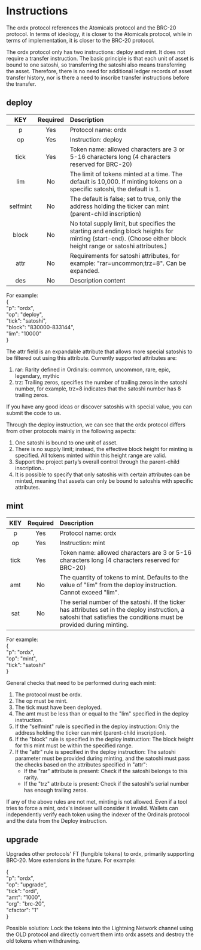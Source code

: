 Instructions
====

The ordx protocol references the Atomicals protocol and the BRC-20 protocol. In terms of ideology, it is closer to the Atomicals protocol, while in terms of implementation, it is closer to the BRC-20 protocol.

The ordx protocol only has two instructions: deploy and mint. It does not require a transfer instruction. The basic principle is that each unit of asset is bound to one satoshi, so transferring the satoshi also means transferring the asset. Therefore, there is no need for additional ledger records of asset transfer history, nor is there a need to inscribe transfer instructions before the transfer. 

deploy
----

| KEY | Required | Description |
| :---: | :---: | :------- |
| p	| Yes | Protocol name: ordx |
| op | Yes | Instruction: deploy |
| tick | Yes | Token name: allowed characters are 3 or 5-16 characters long (4 characters reserved for BRC-20) |
| lim | No | The limit of tokens minted at a time. The default is 10,000. If minting tokens on a specific satoshi, the default is 1. |
| selfmint | No | The default is false; set to true, only the address holding the ticker can mint (parent-child inscription) |
| block | No | No total supply limit, but specifies the starting and ending block heights for minting (start-end). (Choose either block height range or satoshi attributes.) |
| attr | No | Requirements for satoshi attributes, for example: "rar=uncommon;trz=8". Can be expanded. |
| des | No | Description content |

For example:  
{  
  "p": "ordx",  
  "op": "deploy",  
  "tick": "satoshi",  
  "block": "830000-833144",  
  "lim": "10000"  
}  

The attr field is an expandable attribute that allows more special satoshis to be filtered out using this attribute. Currently supported attributes are:
1. rar: Rarity defined in Ordinals: common, uncommon, rare, epic, legendary, mythic
2. trz: Trailing zeros, specifies the number of trailing zeros in the satoshi number, for example, trz=8 indicates that the satoshi number has 8 trailing zeros.

If you have any good ideas or discover satoshis with special value, you can submit the code to us.

Through the deploy instruction, we can see that the ordx protocol differs from other protocols mainly in the following aspects:
1. One satoshi is bound to one unit of asset.
2. There is no supply limit; instead, the effective block height for minting is specified. All tokens minted within this height range are valid.
3. Support the project party’s overall control through the parent-child inscription..
4. It is possible to specify that only satoshis with certain attributes can be minted, meaning that assets can only be bound to satoshis with specific attributes.

mint
----

| KEY | Required | Description |
| :---: | :---: | :------- |
| p	| Yes | Protocol name: ordx |
| op | Yes | Instruction: mint |
| tick | Yes | Token name: allowed characters are 3 or 5-16 characters long (4 characters reserved for BRC-20) |
| amt | No | The quantity of tokens to mint. Defaults to the value of "lim" from the deploy instruction. Cannot exceed "lim". |
| sat | No | The serial number of the satoshi. If the ticker has attributes set in the deploy instruction, a satoshi that satisfies the conditions must be provided during minting. |

For example:  
{  
  "p": "ordx",  
  "op": "mint",  
  "tick": "satoshi"  
}  

General checks that need to be performed during each mint:
1. The protocol must be ordx.
2. The op must be mint.
3. The tick must have been deployed.
4. The amt must be less than or equal to the "lim" specified in the deploy instruction.
5. If the "selfmint" rule is specified in the deploy instruction: Only the address holding the ticker can mint (parent-child inscription).
6. If the "block" rule is specified in the deploy instruction: The block height for this mint must be within the specified range.
7. If the "attr" rule is specified in the deploy instruction: The satoshi parameter must be provided during minting, and the satoshi must pass the checks based on the attributes specified in "attr":
   - If the "rar" attribute is present: Check if the satoshi belongs to this rarity.
   - If the "trz" attribute is present: Check if the satoshi's serial number has enough trailing zeros.

If any of the above rules are not met, minting is not allowed. Even if a tool tries to force a mint, ordx's indexer will consider it invalid. Wallets can independently verify each token using the indexer of the Ordinals protocol and the data from the Deploy instruction.

upgrade
----
Upgrades other protocols' FT (fungible tokens) to ordx, primarily supporting BRC-20. More extensions in the future. For example:  

{  
  "p": "ordx",  
  "op": "upgrade",  
  "tick": "ordi",  
  "amt": "1000",  
  "org": "brc-20",  
  "cfactor": "1"  
}  

Possible solution:
Lock the tokens into the Lightning Network channel using the OLD protocol and directly convert them into ordx assets and destroy the old tokens when withdrawing.